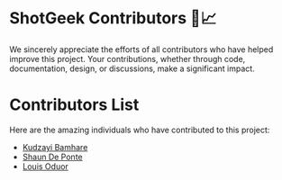 # ShotGeek Contributors 🏀📈

We sincerely appreciate the efforts of all contributors who have helped improve this project. Your contributions, whether through code, documentation, design, or discussions, make a significant impact.

# Contributors List

Here are the amazing individuals who have contributed to this project:

- [Kudzayi Bamhare](https://github.com/Kudzmat)
- [Shaun De Ponte](https://github.com/nawtybean)
- [Louis Oduor](https://github.com/louisoduor)
